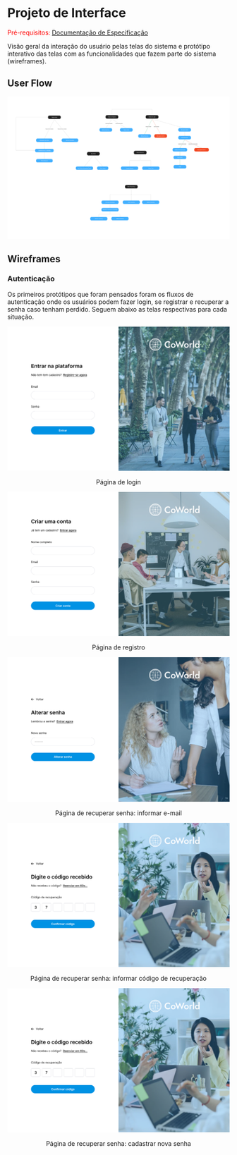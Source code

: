 
# Projeto de Interface

<span style="color:red">Pré-requisitos: <a href="2-Especificação do Projeto.md"> Documentação de Especificação</a></span>

Visão geral da interação do usuário pelas telas do sistema e protótipo interativo das telas com as funcionalidades que fazem parte do sistema (wireframes).

## User Flow

![Fluxograma do usuário](img/Fluxograma.png)


## Wireframes


### Autenticação
Os primeiros protótipos que foram pensados foram os fluxos de autenticação onde os usuários podem fazer login, se registrar e recuperar a senha caso tenham perdido. Seguem abaixo as telas respectivas para cada situação.

![Página de login](img/entrar.png)
<p align="center">Página de login</p>

![Página de registro](img/registro.png)
<p align="center">Página de registro</p>

![Página de recuperar senha](img/senha1.png)
<p align="center">Página de recuperar senha: informar e-mail</p>

![Página de recuperar senha etapa 2](img/senha2.png)
<p align="center">Página de recuperar senha: informar código de recuperação</p>

![Página de recuperar senha etapa 3](img/senha2.png)
<p align="center">Página de recuperar senha: cadastrar nova senha</p>
